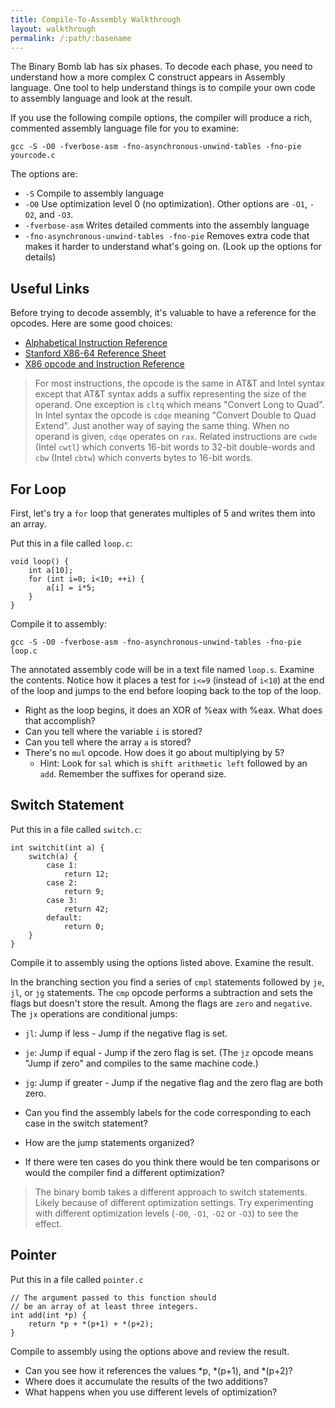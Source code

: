 ```yaml
---
title: Compile-To-Assembly Walkthrough
layout: walkthrough
permalink: /:path/:basename
---
```

The Binary Bomb lab has six phases. To decode each phase, you need to understand how a more complex C construct appears in Assembly language. One tool to help understand things is to compile your own code to assembly language and look at the result.

If you use the following compile options, the compiler will produce a rich, commented assembly language file for you to examine:

```
gcc -S -O0 -fverbose-asm -fno-asynchronous-unwind-tables -fno-pie yourcode.c
```
The options are:
* `-S` Compile to assembly language
* `-O0` Use optimization level 0 (no optimization). Other options are `-O1`, `-O2`, and `-O3`.
* `-fverbose-asm` Writes detailed comments into the assembly language
* `-fno-asynchronous-unwind-tables -fno-pie` Removes extra code that makes it harder to understand what's going on. (Look up the options for details)

## Useful Links

Before trying to decode assembly, it's valuable to have a reference for the opcodes. Here are some good choices:

* [Alphabetical Instruction Reference](https://web.stanford.edu/class/cs107/resources/x86-64-reference.pdf)
* [Stanford X86-64 Reference Sheet](https://web.stanford.edu/class/cs107/resources/x86-64-reference.pdf)
* [X86 opcode and Instruction Reference](http://ref.x86asm.net/)

> For most instructions, the opcode is the same in AT&T and Intel syntax except that AT&T syntax adds a suffix representing the size of the operand. One exception is `cltq` which means "Convert Long to Quad". In Intel syntax the opcode is `cdqe` meaning "Convert Double to Quad Extend". Just another way of saying the same thing. When no operand is given, `cdqe` operates on `rax`. Related instructions are `cwde` (Intel `cwtl`) which converts 16-bit words to 32-bit double-words and `cbw` (Intel `cbtw`) which converts bytes to 16-bit words.

## For Loop

First, let's try a `for` loop that generates multiples of 5 and writes them into an array.

Put this in a file called `loop.c`:
```
void loop() {
    int a[10];
    for (int i=0; i<10; ++i) {
        a[i] = i*5;
    }
}
```

Compile it to assembly:
```
gcc -S -O0 -fverbose-asm -fno-asynchronous-unwind-tables -fno-pie loop.c
```

The annotated assembly code will be in a text file named `loop.s`. Examine the contents. Notice how it places a test for `i<=9` (instead of `i<10`) at the end of the loop and jumps to the end before looping back to the top of the loop.

* Right as the loop begins, it does an XOR of %eax with %eax. What does that accomplish?
* Can you tell where the variable `i` is stored?
* Can you tell where the array `a` is stored?
* There's no `mul` opcode. How does it go about multiplying by 5?
    * Hint: Look for `sal` which is `shift arithmetic left` followed by an `add`. Remember the suffixes for operand size.

## Switch Statement

Put this in a file called `switch.c`:
```
int switchit(int a) {
    switch(a) {
        case 1:
            return 12;
        case 2:
            return 9;
        case 3:
            return 42;
        default:
            return 0;
    }
}
```

Compile it to assembly using the options listed above. Examine the result.

In the branching section you find a series of `cmpl` statements followed by `je`, `jl`, or `jg` statements. The `cmp` opcode performs a subtraction and sets the flags but doesn't store the result. Among the flags are `zero` and `negative`. The `jx` operations are conditional jumps:

* `jl`: Jump if less - Jump if the negative flag is set.
* `je`: Jump if equal - Jump if the zero flag is set. (The `jz` opcode means "Jump if zero" and compiles to the same machine code.)
* `jg`: Jump if greater - Jump if the negative flag and the zero flag are both zero.

* Can you find the assembly labels for the code corresponding to each case in the switch statement?
* How are the jump statements organized?
* If there were ten cases do you think there would be ten comparisons or would the compiler find a different optimization?

> The binary bomb takes a different approach to switch statements. Likely because of different optimization settings. Try experimenting with different optimization levels (`-O0`, `-O1`, `-O2` or `-O3`) to see the effect.

## Pointer

Put this in a file called `pointer.c`
```
// The argument passed to this function should
// be an array of at least three integers.
int add(int *p) {
    return *p + *(p+1) + *(p+2);
}
```

Compile to assembly using the options above and review the result.

* Can you see how it references the values *p, *(p+1), and *(p+2)?
* Where does it accumulate the results of the two additions?
* What happens when you use different levels of optimization?



